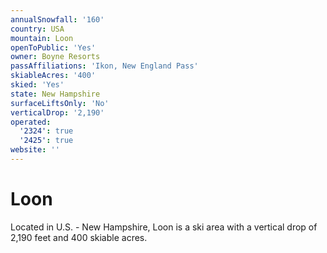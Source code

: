 ```yaml
---
annualSnowfall: '160'
country: USA
mountain: Loon
openToPublic: 'Yes'
owner: Boyne Resorts
passAffiliations: 'Ikon, New England Pass'
skiableAcres: '400'
skied: 'Yes'
state: New Hampshire
surfaceLiftsOnly: 'No'
verticalDrop: '2,190'
operated:
  '2324': true
  '2425': true
website: ''
---
```



# Loon

Located in U.S. - New Hampshire, Loon is a ski area with a vertical drop of 2,190 feet and 400 skiable acres.
